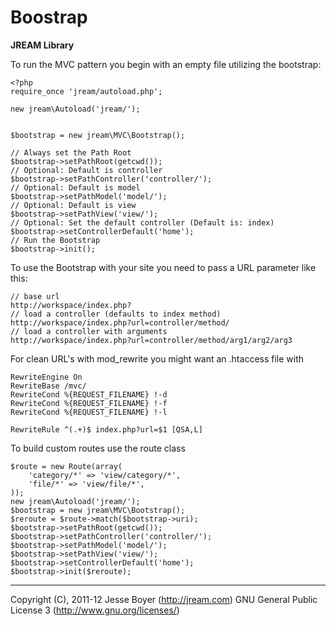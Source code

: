 # Boostrap
**JREAM Library**

To run the MVC pattern you begin with an empty file utilizing the bootstrap:

    <?php
    require_once 'jream/autoload.php';

    new jream\Autoload('jream/');


    $bootstrap = new jream\MVC\Bootstrap();
    
	// Always set the Path Root
	$bootstrap->setPathRoot(getcwd());
    // Optional: Default is controller
    $bootstrap->setPathController('controller/');
    // Optional: Default is model
    $bootstrap->setPathModel('model/');
    // Optional: Default is view
    $bootstrap->setPathView('view/');
	// Optional: Set the default controller (Default is: index)
	$bootstrap->setControllerDefault('home');
    // Run the Bootstrap
    $bootstrap->init();
    
To use the Bootstrap with your site you need to pass a URL parameter like this:

    // base url
    http://workspace/index.php?
    // load a controller (defaults to index method)
    http://workspace/index.php?url=controller/method/
    // load a controller with arguments
    http://workspace/index.php?url=controller/method/arg1/arg2/arg3
    
For clean URL's with mod_rewrite you might want an .htaccess file with

    RewriteEngine On
    RewriteBase /mvc/
    RewriteCond %{REQUEST_FILENAME} !-d
    RewriteCond %{REQUEST_FILENAME} !-f
    RewriteCond %{REQUEST_FILENAME} !-l

    RewriteRule ^(.+)$ index.php?url=$1 [QSA,L]
	

To build custom routes use the route class

	$route = new Route(array(
		'category/*' => 'view/category/*',
		'file/*' => 'view/file/*',
	));
	new jream\Autoload('jream/');
	$bootstrap = new jream\MVC\Bootstrap();
	$reroute = $route->match($bootstrap->uri);
	$bootstrap->setPathRoot(getcwd());
    $bootstrap->setPathController('controller/');
    $bootstrap->setPathModel('model/');
    $bootstrap->setPathView('view/');
	$bootstrap->setControllerDefault('home');
	$bootstrap->init($reroute);

***

Copyright (C), 2011-12 Jesse Boyer (<http://jream.com>)
GNU General Public License 3 (<http://www.gnu.org/licenses/>)